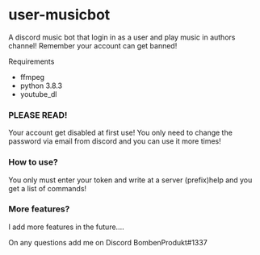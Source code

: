 # user-musicbot
A discord music bot that login in as a user and play music in authors channel! Remember your account can get banned!

Requirements
- ffmpeg
- python 3.8.3
- youtube_dl

### PLEASE READ!
Your account get disabled at first use! You only need to change the password via email from discord and you can use it more times!

### How to use?
You only must enter your token and write at a server (prefix)help and you get a list of commands!

### More features?
I add more features in the future....


On any questions add me on Discord BombenProdukt#1337
